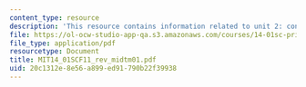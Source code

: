 ```yaml
---
content_type: resource
description: 'This resource contains information related to unit 2: consumer theory.'
file: https://ol-ocw-studio-app-qa.s3.amazonaws.com/courses/14-01sc-principles-of-microeconomics-fall-2011/20c1312e8e56a899ed91790b22f39938_MIT14_01SCF11_rev_midtm01.pdf
file_type: application/pdf
resourcetype: Document
title: MIT14_01SCF11_rev_midtm01.pdf
uid: 20c1312e-8e56-a899-ed91-790b22f39938
---
```

